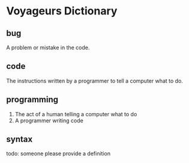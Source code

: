 # Voyageurs Dictionary

## bug
A problem or mistake in the code. 

## code
The instructions written by a programmer to tell a computer what to do. 

## programming
1. The act of a human telling a computer what to do
2. A programmer writing code


## syntax
todo: someone please provide a definition

